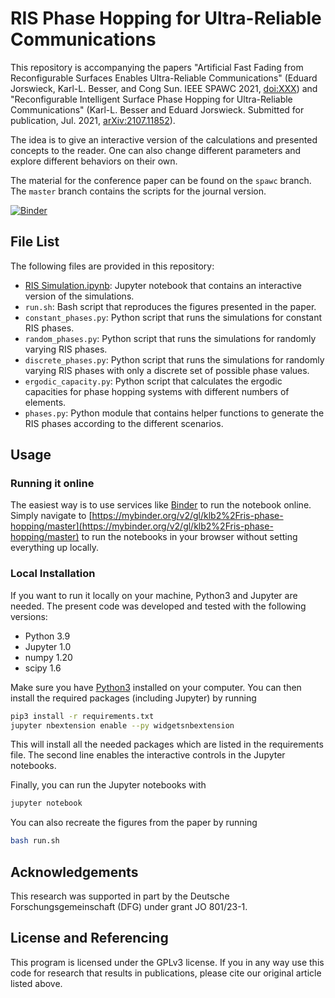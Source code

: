 # RIS Phase Hopping for Ultra-Reliable Communications

This repository is accompanying the papers "Artificial Fast Fading from
Reconfigurable Surfaces Enables Ultra-Reliable Communications" (Eduard
Jorswieck, Karl-L. Besser, and Cong Sun. IEEE SPAWC 2021, [doi:XXX]()) and
"Reconfigurable Intelligent Surface Phase Hopping for Ultra-Reliable
Communications" (Karl-L. Besser and Eduard Jorswieck. Submitted for
publication, Jul. 2021, [arXiv:2107.11852](https://arxiv.org/abs/2107.11852)).

The idea is to give an interactive version of the calculations and presented
concepts to the reader. One can also change different parameters and explore
different behaviors on their own.

The material for the conference paper can be found on the `spawc` branch.
The `master` branch contains the scripts for the journal version.

[![Binder](https://mybinder.org/badge_logo.svg)](https://mybinder.org/v2/gl/klb2%2Fris-phase-hopping/master)


## File List
The following files are provided in this repository:

- [RIS Simulation.ipynb](https://mybinder.org/v2/gl/klb2%2Fris-phase-hopping/spawc?filepath=RIS%20Simulation.ipynb): Jupyter notebook that contains an interactive version of
  the simulations.
- `run.sh`: Bash script that reproduces the figures presented in the paper.
- `constant_phases.py`: Python script that runs the simulations for constant
  RIS phases.
- `random_phases.py`: Python script that runs the simulations for randomly
  varying RIS phases.
- `discrete_phases.py`: Python script that runs the simulations for randomly
  varying RIS phases with only a discrete set of possible phase values.
- `ergodic_capacity.py`: Python script that calculates the ergodic capacities
  for phase hopping systems with different numbers of elements.
- `phases.py`: Python module that contains helper functions to generate the RIS
  phases according to the different scenarios.


## Usage
### Running it online
The easiest way is to use services like [Binder](https://mybinder.org/) to run
the notebook online. Simply navigate to
[https://mybinder.org/v2/gl/klb2%2Fris-phase-hopping/master](https://mybinder.org/v2/gl/klb2%2Fris-phase-hopping/master)
to run the notebooks in your browser without setting everything up locally.

### Local Installation
If you want to run it locally on your machine, Python3 and Jupyter are needed.
The present code was developed and tested with the following versions:
- Python 3.9
- Jupyter 1.0
- numpy 1.20
- scipy 1.6

Make sure you have [Python3](https://www.python.org/downloads/) installed on
your computer.
You can then install the required packages (including Jupyter) by running
```bash
pip3 install -r requirements.txt
jupyter nbextension enable --py widgetsnbextension
```
This will install all the needed packages which are listed in the requirements 
file. The second line enables the interactive controls in the Jupyter
notebooks.

Finally, you can run the Jupyter notebooks with
```bash
jupyter notebook
```

You can also recreate the figures from the paper by running
```bash
bash run.sh
```


## Acknowledgements
This research was supported in part by the Deutsche Forschungsgemeinschaft
(DFG) under grant JO 801/23-1.


## License and Referencing
This program is licensed under the GPLv3 license. If you in any way use this
code for research that results in publications, please cite our original
article listed above.
